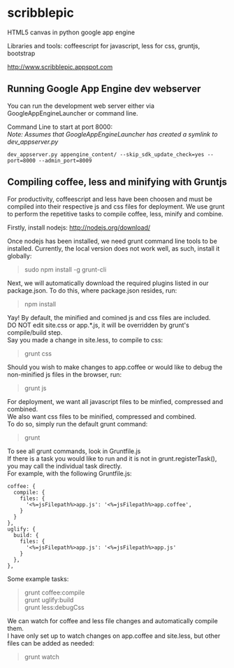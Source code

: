 scribblepic
===========

HTML5 canvas in python google app engine

Libraries and tools: coffeescript for javascript, less for css, gruntjs, bootstrap

http://www.scribblepic.appspot.com

## Running Google App Engine dev webserver ##
You can run the development web server either via GoogleAppEngineLauncher or command line.

Command Line to start at port 8000:    
*Note: Assumes that GoogleAppEngineLauncher has created a symlink to dev_appserver.py* 

	dev_appserver.py appengine_content/ --skip_sdk_update_check=yes --port=8000 --admin_port=8009

    
## Compiling coffee, less and minifying with Gruntjs ##
For productivity, coffeescript and less have been choosen and 
must be compiled into their respective js and css files for deployment.
We use grunt to perform the repetitive tasks to compile coffee, less, minify and combine.

Firstly, install nodejs: http://nodejs.org/download/

Once nodejs has been installed, we need grunt command line tools to be installed.
Currently, the local version does not work well, as such, install it globally:
> sudo npm install -g grunt-cli

Next, we will automatically download the required plugins
listed in our package.json. To do this, where package.json resides, run:
> npm install

  
Yay! By default, the minified and comined js and css files are included.   
DO NOT edit site.css or app.*.js, it will be overridden by grunt's compile/build step.   
Say you made a change in site.less, to compile to css:
> grunt css

Should you wish to make changes to app.coffee or would like to 
debug the non-minified js files in the browser, run:  
> grunt js

For deployment, we want all javascript files to be minfied, compressed and combined.     
We also want css files to be minified, compressed and combined.   
To do so, simply run the default grunt command:
> grunt

To see all grunt commands, look in Gruntfile.js   
If there is a task you would like to run and it is not in grunt.registerTask(), 
you may call the individual task directly.     
For example, with the following Gruntfile.js:

    coffee: {
      compile: {
        files: {
          '<%=jsFilepath%>app.js': '<%=jsFilepath%>app.coffee', 
        }
      }
    },
    uglify: {
      build: {
        files: {
          '<%=jsFilepath%>app.js': '<%=jsFilepath%>app.js'
        }
      },
    },

Some example tasks: 
> grunt coffee:compile    
> grunt uglify:build    
> grunt less:debugCss    

We can watch for coffee and less file changes and automatically compile them.   
I have only set up to watch changes on app.coffee and site.less, but other files can be added as needed:
> grunt watch   
